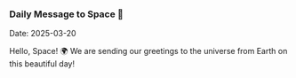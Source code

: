 ### Daily Message to Space 🌌
Date: 2025-03-20

Hello, Space! 🌍 We are sending our greetings to the universe from Earth on this beautiful day!
